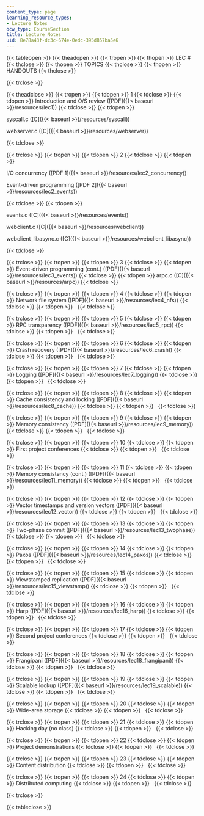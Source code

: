 ```yaml
---
content_type: page
learning_resource_types:
- Lecture Notes
ocw_type: CourseSection
title: Lecture Notes
uid: 8e78a43f-dc3c-674e-0edc-395d857ba5e6
---
```


{{< tableopen >}}
{{< theadopen >}}
{{< tropen >}}
{{< thopen >}}
LEC #
{{< thclose >}}
{{< thopen >}}
TOPICS
{{< thclose >}}
{{< thopen >}}
HANDOUTS
{{< thclose >}}

{{< trclose >}}

{{< theadclose >}}
{{< tropen >}}
{{< tdopen >}}
1
{{< tdclose >}}
{{< tdopen >}}
Introduction and O/S review ([PDF]({{< baseurl >}}/resources/lec1))
{{< tdclose >}}
{{< tdopen >}}


syscall.c ([C]({{< baseurl >}}/resources/syscall))

webserver.c ([C]({{< baseurl >}}/resources/webserver))


{{< tdclose >}}

{{< trclose >}}
{{< tropen >}}
{{< tdopen >}}
2
{{< tdclose >}}
{{< tdopen >}}


I/O concurrency ([PDF 1]({{< baseurl >}}/resources/lec2_concurrency))

Event-driven programming ([PDF 2]({{< baseurl >}}/resources/lec2_events))


{{< tdclose >}}
{{< tdopen >}}


events.c ([C]({{< baseurl >}}/resources/events))

webclient.c ([C]({{< baseurl >}}/resources/webclient))

webclient\_libasync.c ([C]({{< baseurl >}}/resources/webclient_libasync))


{{< tdclose >}}

{{< trclose >}}
{{< tropen >}}
{{< tdopen >}}
3
{{< tdclose >}}
{{< tdopen >}}
Event-driven programming (cont.) ([PDF]({{< baseurl >}}/resources/lec3_events))
{{< tdclose >}}
{{< tdopen >}}
arpc.c ([C]({{< baseurl >}}/resources/arpc))
{{< tdclose >}}

{{< trclose >}}
{{< tropen >}}
{{< tdopen >}}
4
{{< tdclose >}}
{{< tdopen >}}
Network file system ([PDF]({{< baseurl >}}/resources/lec4_nfs))
{{< tdclose >}}
{{< tdopen >}}
 
{{< tdclose >}}

{{< trclose >}}
{{< tropen >}}
{{< tdopen >}}
5
{{< tdclose >}}
{{< tdopen >}}
RPC transparency ([PDF]({{< baseurl >}}/resources/lec5_rpc))
{{< tdclose >}}
{{< tdopen >}}
 
{{< tdclose >}}

{{< trclose >}}
{{< tropen >}}
{{< tdopen >}}
6
{{< tdclose >}}
{{< tdopen >}}
Crash recovery ([PDF]({{< baseurl >}}/resources/lec6_crash))
{{< tdclose >}}
{{< tdopen >}}
 
{{< tdclose >}}

{{< trclose >}}
{{< tropen >}}
{{< tdopen >}}
7
{{< tdclose >}}
{{< tdopen >}}
Logging ([PDF]({{< baseurl >}}/resources/lec7_logging))
{{< tdclose >}}
{{< tdopen >}}
 
{{< tdclose >}}

{{< trclose >}}
{{< tropen >}}
{{< tdopen >}}
8
{{< tdclose >}}
{{< tdopen >}}
Cache consistency and locking ([PDF]({{< baseurl >}}/resources/lec8_cache))
{{< tdclose >}}
{{< tdopen >}}
 
{{< tdclose >}}

{{< trclose >}}
{{< tropen >}}
{{< tdopen >}}
9
{{< tdclose >}}
{{< tdopen >}}
Memory consistency ([PDF]({{< baseurl >}}/resources/lec9_memory))
{{< tdclose >}}
{{< tdopen >}}
 
{{< tdclose >}}

{{< trclose >}}
{{< tropen >}}
{{< tdopen >}}
10
{{< tdclose >}}
{{< tdopen >}}
First project conferences
{{< tdclose >}}
{{< tdopen >}}
 
{{< tdclose >}}

{{< trclose >}}
{{< tropen >}}
{{< tdopen >}}
11
{{< tdclose >}}
{{< tdopen >}}
Memory consistency (cont.) ([PDF]({{< baseurl >}}/resources/lec11_memory))
{{< tdclose >}}
{{< tdopen >}}
 
{{< tdclose >}}

{{< trclose >}}
{{< tropen >}}
{{< tdopen >}}
12
{{< tdclose >}}
{{< tdopen >}}
Vector timestamps and version vectors ([PDF]({{< baseurl >}}/resources/lec12_vector))
{{< tdclose >}}
{{< tdopen >}}
 
{{< tdclose >}}

{{< trclose >}}
{{< tropen >}}
{{< tdopen >}}
13
{{< tdclose >}}
{{< tdopen >}}
Two-phase commit ([PDF]({{< baseurl >}}/resources/lec13_twophase))
{{< tdclose >}}
{{< tdopen >}}
 
{{< tdclose >}}

{{< trclose >}}
{{< tropen >}}
{{< tdopen >}}
14
{{< tdclose >}}
{{< tdopen >}}
Paxos ([PDF]({{< baseurl >}}/resources/lec14_paxos))
{{< tdclose >}}
{{< tdopen >}}
 
{{< tdclose >}}

{{< trclose >}}
{{< tropen >}}
{{< tdopen >}}
15
{{< tdclose >}}
{{< tdopen >}}
Viewstamped replication ([PDF]({{< baseurl >}}/resources/lec15_viewstamp))
{{< tdclose >}}
{{< tdopen >}}
 
{{< tdclose >}}

{{< trclose >}}
{{< tropen >}}
{{< tdopen >}}
16
{{< tdclose >}}
{{< tdopen >}}
Harp ([PDF]({{< baseurl >}}/resources/lec16_harp))
{{< tdclose >}}
{{< tdopen >}}
 
{{< tdclose >}}

{{< trclose >}}
{{< tropen >}}
{{< tdopen >}}
17
{{< tdclose >}}
{{< tdopen >}}
Second project conferences
{{< tdclose >}}
{{< tdopen >}}
 
{{< tdclose >}}

{{< trclose >}}
{{< tropen >}}
{{< tdopen >}}
18
{{< tdclose >}}
{{< tdopen >}}
Frangipani ([PDF]({{< baseurl >}}/resources/lec18_frangipani))
{{< tdclose >}}
{{< tdopen >}}
 
{{< tdclose >}}

{{< trclose >}}
{{< tropen >}}
{{< tdopen >}}
19
{{< tdclose >}}
{{< tdopen >}}
Scalable lookup ([PDF]({{< baseurl >}}/resources/lec19_scalable))
{{< tdclose >}}
{{< tdopen >}}
 
{{< tdclose >}}

{{< trclose >}}
{{< tropen >}}
{{< tdopen >}}
20
{{< tdclose >}}
{{< tdopen >}}
Wide-area storage
{{< tdclose >}}
{{< tdopen >}}
 
{{< tdclose >}}

{{< trclose >}}
{{< tropen >}}
{{< tdopen >}}
21
{{< tdclose >}}
{{< tdopen >}}
Hacking day (no class)
{{< tdclose >}}
{{< tdopen >}}
 
{{< tdclose >}}

{{< trclose >}}
{{< tropen >}}
{{< tdopen >}}
22
{{< tdclose >}}
{{< tdopen >}}
Project demonstrations
{{< tdclose >}}
{{< tdopen >}}
 
{{< tdclose >}}

{{< trclose >}}
{{< tropen >}}
{{< tdopen >}}
23
{{< tdclose >}}
{{< tdopen >}}
Content distribution
{{< tdclose >}}
{{< tdopen >}}
 
{{< tdclose >}}

{{< trclose >}}
{{< tropen >}}
{{< tdopen >}}
24
{{< tdclose >}}
{{< tdopen >}}
Distributed computing
{{< tdclose >}}
{{< tdopen >}}
 
{{< tdclose >}}

{{< trclose >}}

{{< tableclose >}}